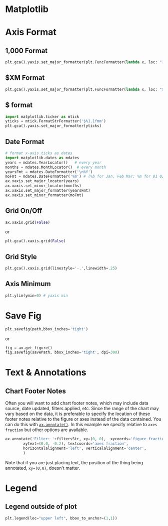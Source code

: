 # Matplotlib

# Axis Format
## 1,000 Format
```python
plt.gca().yaxis.set_major_formatter(plt.FuncFormatter(lambda x, loc: "{:,}".format(int(x))))
```

## $XM Format
```python
plt.gca().yaxis.set_major_formatter(plt.FuncFormatter(lambda x, loc: "${:,}M".format(int(x/1e6))))
```

## $ format
```python
import matplotlib.ticker as mtick
yticks = mtick.FormatStrFormatter('$%1.1fmm')
plt.gca().yaxis.set_major_formatter(yticks)
```

## Date Format
```python
# format x-axis ticks as dates
import matplotlib.dates as mdates
years = mdates.YearLocator()   # every year
months = mdates.MonthLocator()  # every month
yearsFmt = mdates.DateFormatter('\n%Y')
moFmt = mdates.DateFormatter('%m') # (%b for Jan, Feb Mar; %m for 01 02 03)
ax.xaxis.set_major_locator(years)
ax.xaxis.set_minor_locator(months)
ax.xaxis.set_major_formatter(yearsFmt)
ax.xaxis.set_minor_formatter(moFmt)
```

## Grid On/Off
```python
ax.xaxis.grid(False)
```
or 
```python
plt.gca().xaxis.grid(False)
```

## Grid Style
```python
plt.gca().xaxis.grid(linestyle='-.',linewidth=.25)
```

## Axis Minimum
```python
plt.ylim(ymin=0) # yaxis min
```

# Save Fig
```python
plt.savefig(path,bbox_inches='tight')
```

or 

```python
fig = ax.get_figure()
fig.savefig(savePath, bbox_inches='tight', dpi=300) 
```

# Text & Annotations
## Chart Footer Notes
Often you will want to add chart footer notes, which may include data source, date updated, filters applied, etc. Since the range of the chart may vary based on the data, it is preferable to specify the location of these footer notes relative to the figure or axes instead of the data contained. You can do this with [`ax.annotate()`](https://matplotlib.org/users/annotations_intro.html). In this example we specify relative to `axes fraction` but other options are available. 

```python
ax.annotate('Filter: '+filtersStr, xy=(0, 0),  xycoords='figure fraction',
        xytext=(0.0, -0.2), textcoords='axes fraction',
        horizontalalignment='left', verticalalignment='center',
        )
```

Note that if you are just placing text, the position of the thing being annotated, `xy=(0,0)`, doesn't matter.

# Legend
## Legend outside of plot
```python
plt.legend(loc="upper left", bbox_to_anchor=(1,1))
```

